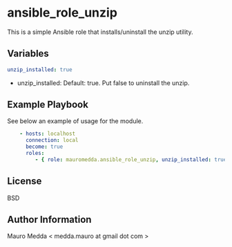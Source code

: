 ansible_role_unzip
==================

This is a simple Ansible role that installs/uninstall the unzip utility.

Variables
---------

```yaml
unzip_installed: true
```

 * unzip_installed: Default: true. Put false to uninstall the unzip.

Example Playbook
----------------

See below an example of usage for the module.

```yaml
    - hosts: localhost
      connection: local
      become: true
      roles:
         - { role: mauromedda.ansible_role_unzip, unzip_installed: true }
```

License
-------

BSD

Author Information
------------------

Mauro Medda < medda.mauro at gmail dot com >
